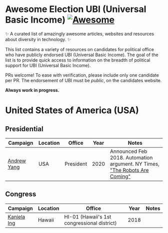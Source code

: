 # Awesome Election UBI (Universal Basic Income) [![Awesome](https://cdn.rawgit.com/sindresorhus/awesome/d7305f38d29fed78fa85652e3a63e154dd8e8829/media/badge.svg)](https://github.com/sindresorhus/awesome)

:sparkles: A curated list of amazingly awesome articles, websites and resources about diversity in technology. :sparkles:

This list contains a variety of resources on candidates for political office who have publicly endorsed UBI (Universal Basic Income). The goal of the list is to provide quick access to information on the breadth of political support for UBI (Universal Basic Income). 

PRs welcome! To ease with verification, please include only one candidate per PR. The endorsement of UBI must be *public*, on the candidates website.

**Always work in progress.**

# United States of America (USA)
## Presidential

| Campaign | Location | Office | Year | Notes
| --- | --- | --- | --- | --- |
[Andrew Yang](https://www.yang2020.com/what-is-ubi/) | USA | President | 2020 | Announced Feb 2018. Automation argument. NY Times, ["The Robots Are Coming"](https://www.nytimes.com/2018/02/10/technology/his-2020-campaign-message-the-robots-are-coming.html)

## Congress
| Campaign | Location | Office | Year | Notes
| --- | --- | --- | --- | --- |
[Kaniela Ing](http://www.kanielaing.com/bold-vision) | Hawaii | HI-01 (Hawaii's 1st congressional district) | 2018 | |
